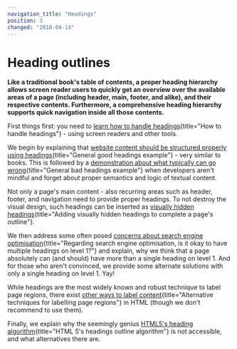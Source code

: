 ```yaml
---
navigation_title: "Headings"
position: 3
changed: "2018-04-14"
---
```


# Heading outlines

**Like a traditional book's table of contents, a proper heading hierarchy allows screen reader users to quickly get an overview over the available areas of a page (including header, main, footer, and alike), and their respective contents. Furthermore, a comprehensive heading hierarchy supports quick navigation inside all those contents.**

First things first: you need to [learn how to handle headings](/examples/headings/handling){title="How to handle headings"} - using screen readers and other tools.

We begin by explaining that [website content should be structured properly using headings](/examples/headings/good-example){title="General good headings example"} - very similar to books. This is followed by a [demonstration about what typically can go wrong](/examples/headings/bad-example){title="General bad headings example"} when developers aren't mindful and forget about proper semantics and logic of textual content.

Not only a page's main content - also recurring areas such as header, footer, and navigation need to provide proper headings. To not destroy the visual design, such headings can be inserted as [visually hidden headings](/examples/headings/visually-hidden-headings){title="Adding visually hidden headings to complete a page's outline"}.

We then address some often posed [concerns about search engine optimisation](/examples/headings/multiple-h1-okay-for-seo){title="Regarding search engine optimisation, is it okay to have multiple headings on level 1?"} and explain, why we think that a page absolutely can (and should) have more than a single heading on level 1. And for those who aren't convinced, we provide some alternate solutions with only a single heading on level 1. Yay!

While headings are the most widely known and robust technique to label page regions, there exist [other ways to label content](/examples/headings/alternative-techniques){title="Alternative techniques for labelling page regions"} in HTML (though we don't recommend to use them).

Finally, we explain why the seemingly genius [HTML5's heading algorithm](/examples/headings/html-5-outline){title="HTML 5's headings outline algorithm"} is not accessible, and what alternatives there are.